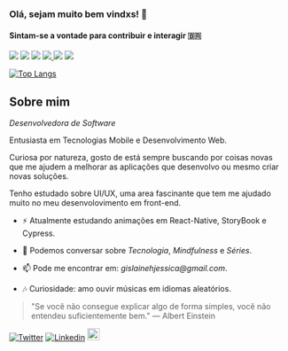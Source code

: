 ### Olá, sejam muito bem vindxs!  👋
#### Sintam-se a vontade para contribuir e interagir 🇧🇷

<p>   
  <img src="https://img.shields.io/badge/Mobile-React Native-f55247"/>
  <img src="https://img.shields.io/badge/Front End-React-f55247"/>
  <img src="https://img.shields.io/badge/Back End-NodeJs-f55247"/>
  
  <a href="https://github.com/gislainejessica/">
    <img src="https://img.shields.io/github/followers/gislainejessica?color=%234CC61E&label=GitHub%20Followers%20%3A"/>
  </a>
  
  <img src="http://views.whatilearened.today/views/github/gislainejessica/views.svg"/> 
  <a href="https://github.com/gislainejessica?tab=repositories">
    <img src="https://badges.frapsoft.com/os/v2/open-source.svg?v=103"/>
  </a>
</p>
 




[![Top Langs](https://github-readme-stats.vercel.app/api/top-langs/?username=gislainejessica&theme=graywhite&hide=PlpgSQL,jupyter%20notebook,html)](https://github.com/anuraghazra/github-readme-stats)


##  Sobre mim

*Desenvolvedora de Software* 

Entusiasta em Tecnologias Mobile e Desenvolvimento Web. 

Curiosa por natureza, gosto de está sempre buscando por coisas novas que me ajudem a melhorar
as aplicações que desenvolvo ou mesmo criar novas soluções. 

Tenho estudado sobre UI/UX, uma area fascinante que tem me ajudado muito no meu desenvolovimento em front-end.


- ⚡ Atualmente estudando animações em React-Native, StoryBook e Cypress.

- 💬 Podemos conversar sobre *Tecnologia*, *_Mindfulness_* e _Séries_.

- 📫 Pode me encontrar em: _gislainehjessica@gmail.com_.

- :notes: Curiosidade: amo ouvir músicas em idiomas aleatórios.

> "Se você não consegue explicar algo de forma simples, você não entendeu suficientemente bem."
― Albert Einstein


[![Twitter](https://img.shields.io/twitter/follow/jessy_code?color=twitter&label=%40jessy_code&logo=twitter&logoColor=white&style=flat)](https://twitter.com/jessy_code)
[![Linkedin](https://img.shields.io/badge/-LinkedIn-blue?style=flat&logo=Linkedin&logoColor=white)](https://www.linkedin.com/in/gislainejessica/)
[<img src="https://img.shields.io/github/followers/gislainejessica?label=follow&style=social" height="22" title="Follow me" />](https://github.com/gislainejessica) 
